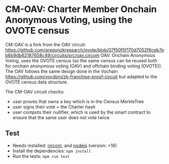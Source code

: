 # CM-OAV: Charter Member Onchain Anonymous Voting, using the OVOTE census

CM-OAV is a fork from the OAV circuit: https://github.com/aragonzkresearch/ovote/blob/07f50f5f170d7052f6ceb7eb6b9db62187658c49/circuits/src/oav.circom
OAV: Onchain Anonymous Voting, uses the OVOTE census (so the same census can be reused both for onchain anonymous voting (OAV) and offchain binding voting (OVOTE)).
The OAV follows the same design done in the Vochain https://github.com/vocdoni/zk-franchise-proof-circuit but adapted to the OVOTE census data structure.


The CM-OAV circuit checks:
- user proves that owns a key which is in the Census MerkleTree
- user signs their vote + the Charter hash
- user computs their nullifier, which is used by the smart contract to ensure that the same user does not vote twice

## Test
- Needs installed: [circom](https://github.com/iden3/circom), and [nodejs](https://nodejs.org) (version: >16)
- Install the dependencies: `npm install`
- Run the tests: `npm run test`

